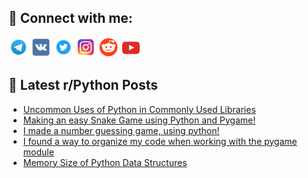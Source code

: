 ## 🔎 Connect with me:
[<img src="https://github.com/bullbesh/bullbesh/blob/main/images/Telegram.png" width="32" height="32" />](https://t.me/bullbesh)
[<img src="https://github.com/bullbesh/bullbesh/blob/main/images/VK.png" width="32" height="32" />](https://vk.com/bullbesh)
[<img src="https://github.com/bullbesh/bullbesh/blob/main/images/Twitter.png" width="32" height="32" />](https://twitter.com/bullbesh1)
[<img src="https://github.com/bullbesh/bullbesh/blob/main/images/Instagram.png" width="32" height="32" />](https://www.instagram.com/bullbesh)
[<img src="https://github.com/bullbesh/bullbesh/blob/main/images/Reddit.png" width="32" height="32" />](https://www.reddit.com/user/bullbesh)
[<img src="https://github.com/bullbesh/bullbesh/blob/main/images/YouTube.png" width="32" height="32" />](https://www.youtube.com/channel/UCtfjRs6uzgq5mfm8S06WTcg)

## 📕 Latest r/Python Posts
<!-- BLOG-POST-LIST:START -->
- [Uncommon Uses of Python in Commonly Used Libraries](https://www.reddit.com/r/Python/comments/wkqmwd/uncommon_uses_of_python_in_commonly_used_libraries/)
- [Making an easy Snake Game using Python and Pygame!](https://www.reddit.com/r/Python/comments/wkqmqy/making_an_easy_snake_game_using_python_and_pygame/)
- [I made a number guessing game, using python!](https://www.reddit.com/r/Python/comments/wkprjd/i_made_a_number_guessing_game_using_python/)
- [I found a way to organize my code when working with the pygame module](https://www.reddit.com/r/Python/comments/wkmk5m/i_found_a_way_to_organize_my_code_when_working/)
- [Memory Size of Python Data Structures](https://www.reddit.com/r/Python/comments/wkm14h/memory_size_of_python_data_structures/)
<!-- BLOG-POST-LIST:END -->
